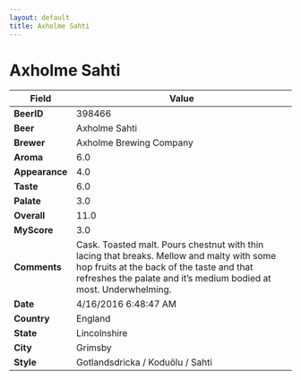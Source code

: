 ```yaml
---
layout: default
title: Axholme Sahti
---
```


# Axholme Sahti

| Field         | Value     |
|---------------|-----------|
| **BeerID** | 398466 |
| **Beer** | Axholme Sahti |
| **Brewer** | Axholme Brewing Company |
| **Aroma** | 6.0 |
| **Appearance** | 4.0 |
| **Taste** | 6.0 |
| **Palate** | 3.0 |
| **Overall** | 11.0 |
| **MyScore** | 3.0 |
| **Comments** | Cask. Toasted malt. Pours chestnut with thin lacing that breaks. Mellow and malty with some hop fruits at the back of the taste and that refreshes the palate and it’s medium bodied at most. Underwhelming.  |
| **Date** | 4/16/2016 6:48:47 AM |
| **Country** | England |
| **State** | Lincolnshire |
| **City** | Grimsby |
| **Style** | Gotlandsdricka / Koduõlu / Sahti |
